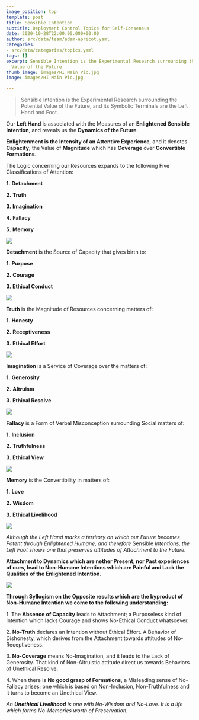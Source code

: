 ```yaml
---
image_position: top
template: post
title: Sensible Intention
subtitle: Deployment Control Topics for Self-Consensus
date: 2020-10-28T22:00:00.000+00:00
author: src/data/team/adam-apricot.yaml
categories:
- src/data/categories/topics.yaml
tags: []
excerpt: Sensible Intention is the Experimental Research surrounding the Potential
  Value of the Future
thumb_image: images/HI Main Pic.jpg
image: images/HI Main Pic.jpg

---
```

> Sensible Intention is the Experimental Research surrounding the Potential Value of the Future, and its Symbolic Terminals are the Left Hand and Foot.

Our **Left Hand** is associated with the Measures of an **Enlightened Sensible Intention**, and reveals us the **Dynamics of the Future**.

**Enlightenment is the Intensity of an Attentive Experience**, and it denotes **Capacity**; the Value of **Magnitude** which has **Coverage** over **Convertible** **Formations**.

The Logic concerning our Resources expands to the following Five Classifications of Attention:

**1.** **Detachment**

**2.** **Truth**

**3.** **Imagination**

**4.** **Fallacy**

**5.** **Memory**

![](https://cdn-images-1.medium.com/max/906/1*2MP--YCc93VntNLVNjbOyQ.png)

**Detachment** is the Source of Capacity that gives birth to:

**1.** **Purpose**

**2.** **Courage**

**3.** **Ethical Conduct**

![](https://cdn-images-1.medium.com/max/906/1*OwHL9vgzAbKIJAdzvyjSoA.png)

**Truth** is the Magnitude of Resources concerning matters of:

**1.** **Honesty**

**2.** **Receptiveness**

**3.** **Ethical Effort**

![](https://cdn-images-1.medium.com/max/906/1*d0nHYrBtcBCtLNinDDc-5w.png)

**Imagination** is a Service of Coverage over the matters of:

**1.** **Generosity**

**2.** **Altruism**

**3.** **Ethical Resolve**

![](https://cdn-images-1.medium.com/max/906/1*xLasFS007M6g9M1mDTLcvA.png)

**Fallacy** is a Form of Verbal Misconception surrounding Social matters of:

**1.** **Inclusion**

**2.** **Truthfulness**

**3.** **Ethical View**

![](https://cdn-images-1.medium.com/max/906/1*k3tJagIR-ZGFySQb1oVCdA.png)

**Memory** is the Convertibility in matters of:

**1.** **Love**

**2.** **Wisdom**

**3.** **Ethical Livelihood**

![](https://cdn-images-1.medium.com/max/906/1*c9LumKpAOZYBZq2r2TYCCg.png)

_Although the Left Hand marks a territory on which our Future becomes Potent through Enlightened Humane, and therefore_ Sensible _Intentions, the Left Foot shows one that preserves attitudes of Attachment to the Future._

**Attachment to Dynamics which are nether Present, nor Past experiences of ours, lead to Non-Humane Intentions which are Painful and Lack the Qualities of the Enlightened Intention.**

![](https://cdn-images-1.medium.com/max/906/1*zjqcVH2MP1B21JUerbCuRg.png)

**Through Syllogism on the Opposite results which are the byproduct of Non-Humane Intention we come to the following understanding:**

1\. The **Absence of Capacity** leads to Attachment; a Purposeless kind of Intention which lacks Courage and shows No-Ethical Conduct whatsoever.

2\. **No-Truth** declares an Intention without Ethical Effort. A Behavior of Dishonesty, which derives from the Attachment towards attitudes of No-Receptiveness.

3\. **No-Coverage** means No-Imagination, and it leads to the Lack of Generosity. That kind of Non-Altruistic attitude direct us towards Behaviors of Unethical Resolve.

4\. When there is **No good grasp of Formations**, a Misleading sense of No-Fallacy arises; one which is based on Non-Inclusion, Non-Truthfulness and it turns to become an Unethical View.

_An **Unethical Livelihood** is one with No-Wisdom and No-Love. It is a life which forms No-Memories worth of Preservation._